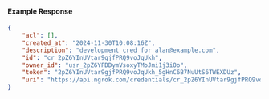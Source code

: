 <!-- Code generated for API Clients. DO NOT EDIT. -->

#### Example Response

```json
{
	"acl": [],
	"created_at": "2024-11-30T10:08:16Z",
	"description": "development cred for alan@example.com",
	"id": "cr_2pZ6YInUVtar9gjfPRQ9voJqUkh",
	"owner_id": "usr_2pZ6YFDDymVsoxyTMoJmi1j3iOo",
	"token": "2pZ6YInUVtar9gjfPRQ9voJqUkh_5gHnC6B7NuUtS6TWEXDUz",
	"uri": "https://api.ngrok.com/credentials/cr_2pZ6YInUVtar9gjfPRQ9voJqUkh"
}
```
